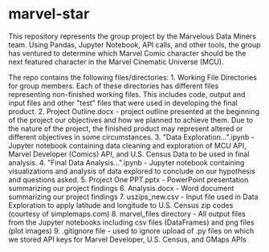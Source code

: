 # marvel-star

This repository represents the group project by the Marvelous Data Miners team. Using Pandas, Jupyter Notebook, API calls, and other tools, the group has ventured to determine which Marvel Comic character should be the next featured character in the Marvel Cinematic Universe (MCU). 

The repo contains the following files/directories:
	1.  Working File Directories for group members. Each of these directories has different files representing non-finished working files. This includes code, output and input files and other "test" files that were used in developing the final product.
	2. Project Outline.docx - project outline presented at the beginning of the project our objectives and how we planned to achieve them. Due to the nature of the project, the finished product may represent altered or different objectives in some circumstances.
	3. "Data Exploration...".ipynb - Jupyter notebook containing data cleaning and exploration of MCU API, Marvel Developer (Comics) API, and U.S. Census Data to be used in final analysis.
	4. "Final Data Analysis...".ipynb - Jupyter notebook containing visualizations and analysis of data explored to conclude on our hypothesis and questions asked.
	5. Project One PPT.pptx - PowerPoint presentation summarizing our project findings
	6. Analysis.docx - Word document summarizing our project findings
	7. uszips_new.csv - Input file used in Data Exploration to apply latitude and longitude to U.S. Census zip codes (courtesy of simplemaps.com)
	8. marvel_files directory - All output files from the Jupyter notebooks including csv files (DataFrames) and png files (plot images)
	9. .gitignore file - used to ignore upload of .py files on which we stored API keys for Marvel Developer, U.S. Census, and GMaps APIs
